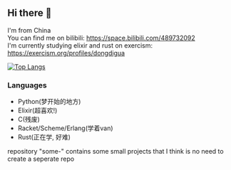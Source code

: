 ## Hi there 👋
I'm from China  
You can find me on bilibili: https://space.bilibili.com/489732092  
I'm currently studying elixir and rust on exercism: https://exercism.org/profiles/dongdigua  
  
[![Top Langs](https://github-readme-stats.vercel.app/api/top-langs/?username=dongdigua&layout=compact&title_color=39c5bb&langs_count=8)](https://github.com/anuraghazra/github-readme-stats)
### Languages
- Python(梦开始的地方)
- Elixir(超喜欢!)
- C(残废)
- Racket/Scheme/Erlang(学着van)
- Rust(正在学, 好难)

repository "some-<language>" contains some small projects that I think is no need to create a seperate repo
